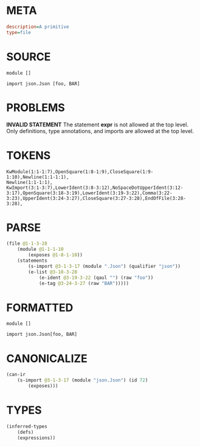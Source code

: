 # META
~~~ini
description=A primitive
type=file
~~~
# SOURCE
~~~roc
module []

import json.Json [foo, BAR]
~~~
# PROBLEMS
**INVALID STATEMENT**
The statement **expr** is not allowed at the top level.
Only definitions, type annotations, and imports are allowed at the top level.

# TOKENS
~~~zig
KwModule(1:1-1:7),OpenSquare(1:8-1:9),CloseSquare(1:9-1:10),Newline(1:1-1:1),
Newline(1:1-1:1),
KwImport(3:1-3:7),LowerIdent(3:8-3:12),NoSpaceDotUpperIdent(3:12-3:17),OpenSquare(3:18-3:19),LowerIdent(3:19-3:22),Comma(3:22-3:23),UpperIdent(3:24-3:27),CloseSquare(3:27-3:28),EndOfFile(3:28-3:28),
~~~
# PARSE
~~~clojure
(file @1-1-3-28
	(module @1-1-1-10
		(exposes @1-8-1-10))
	(statements
		(s-import @3-1-3-17 (module ".Json") (qualifier "json"))
		(e-list @3-18-3-28
			(e-ident @3-19-3-22 (qaul "") (raw "foo"))
			(e-tag @3-24-3-27 (raw "BAR")))))
~~~
# FORMATTED
~~~roc
module []

import json.Json[foo, BAR]
~~~
# CANONICALIZE
~~~clojure
(can-ir
	(s-import @3-1-3-17 (module "json.Json") (id 72)
		(exposes)))
~~~
# TYPES
~~~clojure
(inferred-types
	(defs)
	(expressions))
~~~